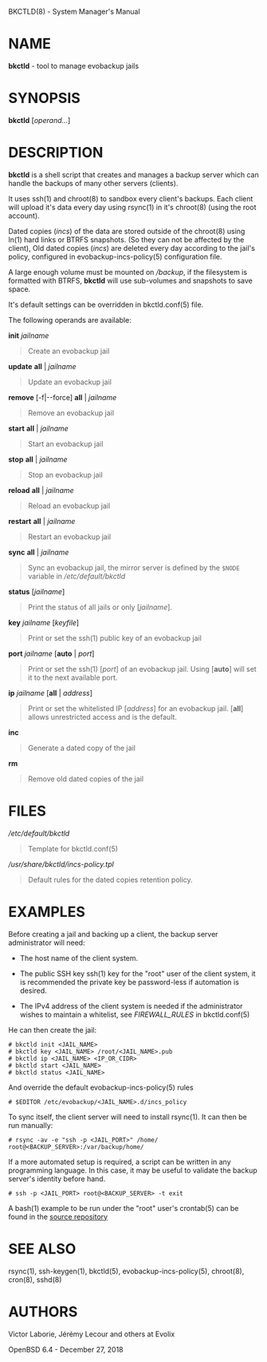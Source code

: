 BKCTLD(8) - System Manager's Manual

# NAME

**bkctld** - tool to manage evobackup jails

# SYNOPSIS

**bkctld**
\[*operand...*]

# DESCRIPTION

**bkctld**
is a shell script that creates and manages a backup server
which can handle the backups of many other servers (clients).

It uses
ssh(1)
and
chroot(8)
to sandbox every client's backups.
Each client will upload it's data every day
using
rsync(1)
in it's
chroot(8)
(using the root account).

Dated copies (_incs_) of the data are stored outside of the
chroot(8)
using
ln(1)
hard links or BTRFS snapshots.
(So they can not be affected by the client),
Old dated copies (_incs_) are deleted every day according to the jail's policy, configured in
evobackup-incs-policy(5)
configuration file.

A large enough volume must be mounted on
*/backup*,
if the filesystem is formatted with BTRFS,
**bkctld**
will use sub-volumes and snapshots to save space.

It's default settings can be overridden in
bkctld.conf(5)
file.

The following operands are available:

**init** *jailname*

> Create an evobackup jail

**update** **all** | *jailname*

> Update an evobackup jail

**remove** \[-f|--force\] **all** | *jailname*

> Remove an evobackup jail

**start** **all** | *jailname*

> Start an evobackup jail

**stop** **all** | *jailname*

> Stop an evobackup jail

**reload** **all** | *jailname*

> Reload an evobackup jail

**restart** **all** | *jailname*

> Restart an evobackup jail

**sync** **all** | *jailname*

> Sync an evobackup jail, the mirror server is defined by the
> `$NODE`
> variable in
> */etc/default/bkctld*

**status** \[*jailname*]

> Print the status of all jails or only
> \[*jailname*].

**key** *jailname* \[*keyfile*]

> Print or set the
> ssh(1)
> public key of an evobackup jail

**port** *jailname* \[**auto** | *port*]

> Print or set the
> ssh(1)
> \[*port*]
> of an evobackup jail.
> Using
> \[**auto**]
> will set it to the next available port.

**ip** *jailname* \[**all** | *address*]

> Print or set the whitelisted IP
> \[*address*]
> for an evobackup jail.
> \[**all**]
> allows unrestricted access and is the default.

**inc**

> Generate a dated copy of the jail

**rm**

> Remove old dated copies of the jail

# FILES

*/etc/default/bkctld*

> Template for
> bkctld.conf(5)

*/usr/share/bkctld/incs-policy.tpl*

> Default rules for the dated copies retention policy.

# EXAMPLES

Before creating a jail and backing up a client,
the backup server administrator will need:

*	The host name of the client system.

*	The public SSH key
	ssh(1)
	key for the
	"root"
	user of the client system,
	it is recommended the private key be password-less if automation is desired.

*	The IPv4 address of the client system is needed
	if the administrator wishes to maintain a whitelist,
	see
	*FIREWALL\_RULES*
	in
	bkctld.conf(5)

He can then create the jail:

	# bkctld init <JAIL_NAME>
	# bkctld key <JAIL_NAME> /root/<JAIL_NAME>.pub
	# bkctld ip <JAIL_NAME> <IP_OR_CIDR>
	# bkctld start <JAIL_NAME>
	# bkctld status <JAIL_NAME>

And override the default
evobackup-incs-policy(5)
rules

	# $EDITOR /etc/evobackup/<JAIL_NAME>.d/incs_policy

To sync itself,
the client server will need to install
rsync(1).
It can then be run manually:

	# rsync -av -e "ssh -p <JAIL_PORT>" /home/ root@<BACKUP_SERVER>:/var/backup/home/

If a more automated setup is required,
a script can be written in any programming language.
In this case,
it may be useful to validate the backup server's identity before hand.

	# ssh -p <JAIL_PORT> root@<BACKUP_SERVER> -t exit

A
bash(1)
example to be run under the
"root"
user's
crontab(5)
can be found in the
[source repository](https://gitea.evolix.org/evolix/evobackup/src/branch/master/zzz_evobackup)

# SEE ALSO

rsync(1),
ssh-keygen(1),
bkctld(5),
evobackup-incs-policy(5),
chroot(8),
cron(8),
sshd(8)

# AUTHORS

Victor Laborie, Jérémy Lecour and others at Evolix

OpenBSD 6.4 - December 27, 2018
